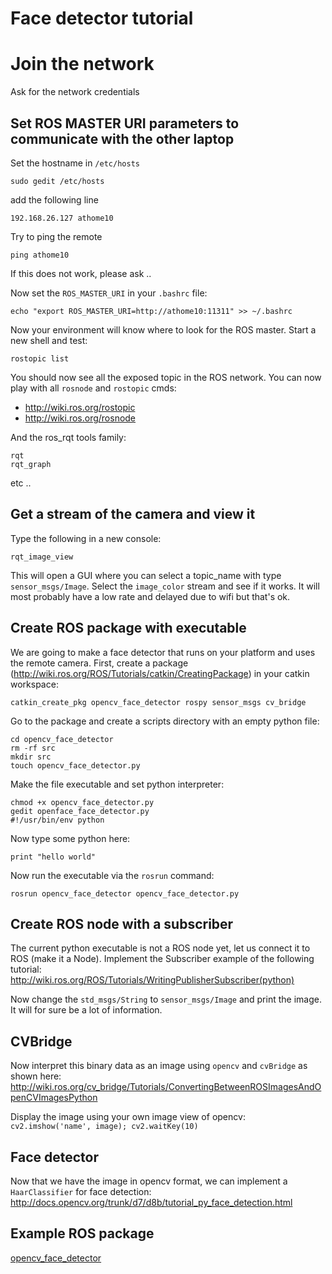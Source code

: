 # Face detector tutorial

# Join the network

Ask for the network credentials

## Set ROS MASTER URI parameters to communicate with the other laptop
Set the hostname in `/etc/hosts`

    sudo gedit /etc/hosts
    
add the following line

    192.168.26.127 athome10 
    
Try to ping the remote

    ping athome10
    
If this does not work, please ask ..

Now set the `ROS_MASTER_URI` in your `.bashrc` file:

    echo "export ROS_MASTER_URI=http://athome10:11311" >> ~/.bashrc
    
Now your environment will know where to look for the ROS master. Start a new shell and test:

    rostopic list
    
You should now see all the exposed topic in the ROS network. You can now play with all `rosnode` and `rostopic` cmds:

- http://wiki.ros.org/rostopic
- http://wiki.ros.org/rosnode

And the ros_rqt tools family:

    rqt
    rqt_graph
    
etc ..

## Get a stream of the camera and view it

Type the following in a new console:

    rqt_image_view
    
This will open a GUI where you can select a topic_name with type `sensor_msgs/Image`. Select the `image_color` stream and see if it works. It will most probably have a low rate and delayed due to wifi but that's ok.

## Create ROS package with executable

We are going to make a face detector that runs on your platform and uses the remote camera. First, create a package (http://wiki.ros.org/ROS/Tutorials/catkin/CreatingPackage) in your catkin workspace:

    catkin_create_pkg opencv_face_detector rospy sensor_msgs cv_bridge
    
Go to the package and create a scripts directory with an empty python file:
    
    cd opencv_face_detector
    rm -rf src
    mkdir src
    touch opencv_face_detector.py
    
Make the file executable and set python interpreter:
    
    chmod +x opencv_face_detector.py
    gedit openface_face_detector.py
    #!/usr/bin/env python
    
Now type some python here:

    print "hello world"
    
Now run the executable via the `rosrun` command:

    rosrun opencv_face_detector opencv_face_detector.py

## Create ROS node with a subscriber

The current python executable is not a ROS node yet, let us connect it to ROS (make it a Node). Implement the Subscriber example of the following tutorial: http://wiki.ros.org/ROS/Tutorials/WritingPublisherSubscriber(python)

Now change the `std_msgs/String` to `sensor_msgs/Image` and print the image. It will for sure be a lot of information.

## CVBridge

Now interpret this binary data as an image using `opencv` and `cvBridge` as shown here: http://wiki.ros.org/cv_bridge/Tutorials/ConvertingBetweenROSImagesAndOpenCVImagesPython

Display the image using your own image view of opencv: `cv2.imshow('name', image); cv2.waitKey(10)`

## Face detector

Now that we have the image in opencv format, we can implement a `HaarClassifier` for face detection: http://docs.opencv.org/trunk/d7/d8b/tutorial_py_face_detection.html

## Example ROS package

[opencv_face_detector](opencv_face_detector)
